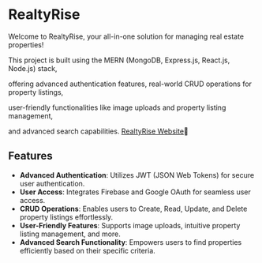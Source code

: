# RealtyRise

Welcome to RealtyRise, your all-in-one solution for managing real estate properties! 

This project is built using the MERN (MongoDB, Express.js, React.js, Node.js) stack, 

offering advanced authentication features, real-world CRUD operations for property listings, 

user-friendly functionalities like image uploads and property listing management,

and advanced search capabilities.
[RealtyRise Website](https://realtyrise.onrender.com)🏡

## Features

- **Advanced Authentication**: Utilizes JWT (JSON Web Tokens) for secure user authentication.
- **User Access**: Integrates Firebase and Google OAuth for seamless user access.
- **CRUD Operations**: Enables users to Create, Read, Update, and Delete property listings effortlessly.
- **User-Friendly Features**: Supports image uploads, intuitive property listing management, and more.
- **Advanced Search Functionality**: Empowers users to find properties efficiently based on their specific criteria.
